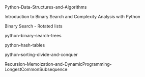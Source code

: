 Python-Data-Structures-and-Algorithms

Introduction to Binary Search and Complexity Analysis with Python

Binary Search - Rotated lists

python-binary-search-trees

python-hash-tables

python-sorting-divide-and-conquer

Recursion-Memoization-and-DynamicProgramming-LongestCommonSubsequence
